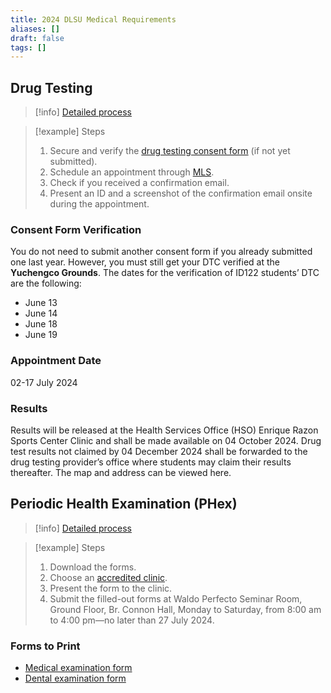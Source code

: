 ```yaml
---
title: 2024 DLSU Medical Requirements
aliases: []
draft: false
tags: []
---
```


## Drug Testing

> [!info]
> [Detailed process](https://www.dlsu.edu.ph/wp-content/uploads/pdf/hso/detailed-process-of-the-undergraduate-students-drug-testing.pdf)

> [!example] Steps
> 1. Secure and verify the [drug testing consent form](https://www.dlsu.edu.ph/wp-content/uploads/pdf/osa/sdfo/drug-test-consent-form.pdf) (if not yet submitted).
> 2. Schedule an appointment through [MLS](https://my.dlsu.edu.ph/).
> 3. Check if you received a confirmation email.
> 4. Present an ID and a screenshot of the confirmation email onsite during the appointment.

### Consent Form Verification

You do not need to submit another consent form if you already submitted one last year. However, you must still get your DTC verified at the **Yuchengco Grounds**. The dates for the verification of ID122 students’ DTC are the following:

- June 13
- June 14
- June 18
- June 19

### Appointment Date

02-17 July 2024

### Results

Results will be released at the Health Services Office (HSO) Enrique Razon Sports Center Clinic and shall be made available on 04 October 2024. Drug test results not claimed by 04 December 2024 shall be forwarded to the drug testing provider’s office where students may claim their results thereafter. The map and address can be viewed here.

## Periodic Health Examination (PHex)

> [!info]
> [Detailed process](https://www.dlsu.edu.ph/wp-content/uploads/pdf/hso/detailed-process-of-the-undergraduate-students-periodic-health-examination.pdf)

> [!example] Steps
> 1. Download the forms.
> 2. Choose an [accredited clinic](https://www.dlsu.edu.ph/wp-content/uploads/pdf/hso/accredited-clinics.pdf).
> 3. Present the form to the clinic.
> 4. Submit the filled-out forms at Waldo Perfecto Seminar Room, Ground Floor, Br. Connon Hall, Monday to Saturday, from 8:00 am to 4:00 pm—no later than 27 July 2024.

### Forms to Print

- [Medical examination form](https://www.dlsu.edu.ph/wp-content/uploads/pdf/hso/medical-examination-form.pdf)
- [Dental examination form](https://www.dlsu.edu.ph/wp-content/uploads/pdf/hso/dental-form.pdf)
